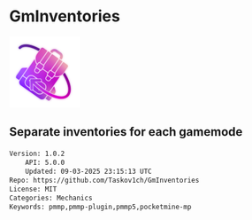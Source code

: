 # GmInventories
<img src="https://raw.githubusercontent.com/Taskov1ch/GmInventories/4f5a1ec9be1057275c1681d1e55fd8f8df98b216/icon.png" width="128" height="128" />

## Separate inventories for each gamemode
```properties
Version: 1.0.2
    API: 5.0.0
    Updated: 09-03-2025 23:15:13 UTC
Repo: https://github.com/Taskov1ch/GmInventories
License: MIT
Categories: Mechanics
Keywords: pmmp,pmmp-plugin,pmmp5,pocketmine-mp
```